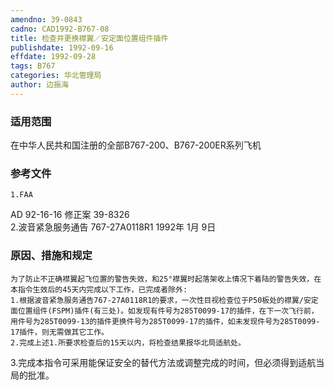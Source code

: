 ```yaml
---
amendno: 39-0843  
cadno: CAD1992-B767-08  
title: 检查并更换襟翼／安定面位置组件插件  
publishdate: 1992-09-16  
effdate: 1992-09-28  
tags: B767  
categories: 华北管理局  
author: 边振海  
---
```

  
### 适用范围  
在中华人民共和国注册的全部B767-200、B767-200ER系列飞机  
  
<!--more-->  
### 参考文件  
    1.FAA  
AD 92-16-16  修正案 39-8326  
    2.波音紧急服务通告 767-27A0118R1  1992年 1月 9日  
  
### 原因、措施和规定  
    为了防止不正确襟翼起飞位置的警告失效，和25°襟翼时起落架收上情况下着陆的警告失效，在本指令生效后的45天内完成以下工作，已完成者除外:  
    1.根据波音紧急服务通告767-27A0118R1的要求，一次性目视检查位于P50板处的襟翼/安定面位置组件(FSPM)插件(有三处)。如发现有件号为285T0099-17的插件，在下一次飞行前，用件号为285T0099-13的插件更换件号为285T0099-17的插件，如未发现件号为285T0099-17插件，则无需做其它工作。  
    2.完成上述1.所要求检查后的15天以内，将检查结果报华北局适航处。  
3.完成本指令可采用能保证安全的替代方法或调整完成的时间，但必须得到适航当局的批准。  
  
  

